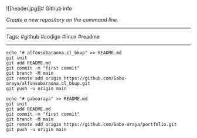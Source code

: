 ![[header.jpg]]# Github info

_Create a new repository on the command line._

***
Tags:  #github #codigo #linux #readme 
***

```
echo "# alfonsobaraona.cl_bkup" >> README.md
git init
git add README.md
git commit -m "first commit"
git branch -M main
git remote add origin https://github.com/Gabo-araya/alfonsobaraona.cl_bkup.git
git push -u origin main
```

```
echo "# gaboaraya" >> README.md
git init
git add README.md
git commit -m "first commit"
git branch -M main
git remote add origin https://github.com/Gabo-araya/portfolio.git
git push -u origin main
```
